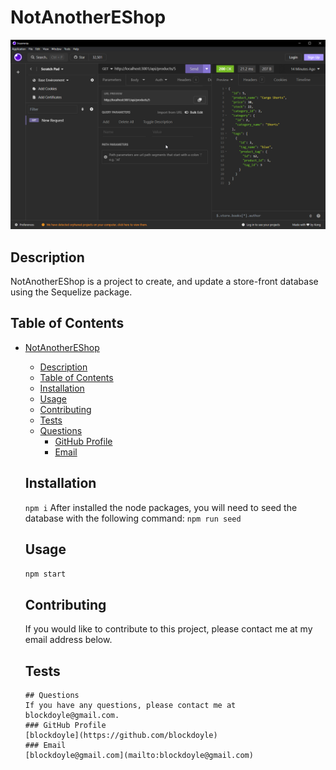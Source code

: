 # NotAnotherEShop
  
  ![overview-sc.png](overview-sc.png)
  ## Description
  NotAnotherEShop is a project to create, and update a store-front database using the Sequelize package.
  ## Table of Contents
- [NotAnotherEShop](#notanothereshop)
  - [Description](#description)
  - [Table of Contents](#table-of-contents)
  - [Installation](#installation)
  - [Usage](#usage)
  - [Contributing](#contributing)
  - [Tests](#tests)
  - [Questions](#questions)
    - [GitHub Profile](#github-profile)
    - [Email](#email)

  ## Installation
  ```npm i```
  After installed the node packages, you will need to seed the database with the following command:
  ```npm run seed```
  ## Usage
  ```npm start```
  
  ## Contributing
  If you would like to contribute to this project, please contact me at my email address below.
  ## Tests
  ``````
  ## Questions
  If you have any questions, please contact me at blockdoyle@gmail.com.
  ### GitHub Profile
  [blockdoyle](https://github.com/blockdoyle)
  ### Email
  [blockdoyle@gmail.com](mailto:blockdoyle@gmail.com)
